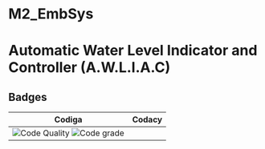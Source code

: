 # M2_EmbSys

# Automatic Water Level Indicator and Controller (A.W.L.I.A.C)


## Badges
|Codiga |Codacy|
|----|----|
|![Code Quality](https://api.codiga.io/project/31628/score/svg) ![Code grade](https://api.codiga.io/project/31628/status/svg) | |
